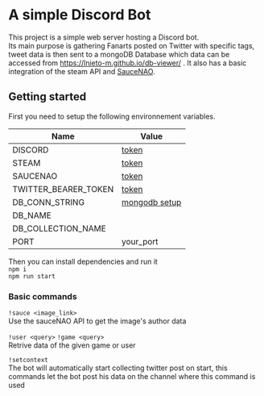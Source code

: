 # A simple Discord Bot

This project is a simple web server hosting a Discord bot.   
Its main purpose is gathering Fanarts posted on Twitter with specific tags, tweet data is then sent to a mongoDB Database which data can be accessed from https://lnieto-m.github.io/db-viewer/ .
It also has a basic integration of the steam API and [SauceNAO](https://saucenao.com/).   

## Getting started

First you need to setup the following environnement variables.   

| Name                 | Value                                                                                           |
|----------------------|-------------------------------------------------------------------------------------------------|
| DISCORD              | [token](https://github.com/reactiflux/discord-irc/wiki/Creating-a-discord-bot-&-getting-a-token)|
| STEAM                | [token](https://help.pebblehost.com/en/game-hosting/how-to-find-your-steam-game-token)          |
| SAUCENAO             | [token](https://saucenao.com/user.php?page=search-api)                                          |
| TWITTER_BEARER_TOKEN | [token](https://developer.twitter.com/en/docs/authentication/oauth-2-0/bearer-tokens)           |
| DB_CONN_STRING       | [mongodb setup](https://www.mongodb.com/compatibility/using-typescript-with-mongodb-tutorial)   |
| DB_NAME              |                                                                                                 |
| DB_COLLECTION_NAME   |                                                                                                 |
| PORT                 | your_port                                                                                       |

Then you can install dependencies and run it   
`npm i`   
`npm run start`   

### Basic commands

`!sauce <image_link>`   
Use the sauceNAO API to get the image's author data   

`!user <query>` `!game <query>`   
Retrive data of the given game or user   

`!setcontext`   
The bot will automatically start collecting twitter post on start, this commands let the bot post his data on the channel where this command is used   